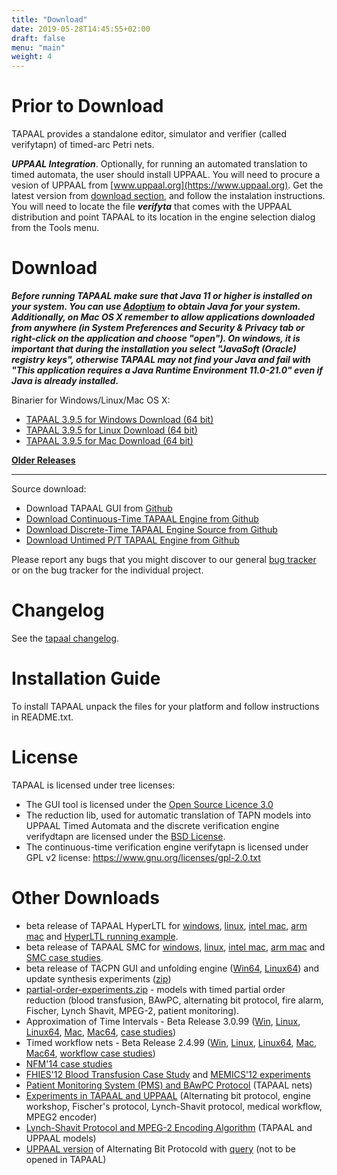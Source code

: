 ```yaml
---
title: "Download"
date: 2019-05-28T14:45:55+02:00
draft: false
menu: "main"
weight: 4
---
```



# Prior to Download

TAPAAL provides a standalone editor, simulator and verifier (called verifytapn) of timed-arc Petri nets. 

***UPPAAL Integration***. 
Optionally, for running an automated translation to timed automata, the user should install UPPAAL. You will need to procure a vesion of UPPAAL from [www.uppaal.org](https://www.uppaal.org). Get the latest version from [download section](https://uppaal.org/downloads/), and follow the instalation instructions. You will need to locate the file ***verifyta*** that comes with the UPPAAL distribution and point TAPAAL to its location in the engine selection dialog from the Tools menu.

# Download

***Before running TAPAAL make sure that Java 11 or higher is installed on your system. You can use [Adoptium](https://adoptium.net) to obtain Java for your system. Additionally, on Mac OS X remember to allow applications downloaded from anywhere (in System Preferences and Security & Privacy tab or right-click on the application and choose "open"). On windows, it is important that during the installation you select "JavaSoft (Oracle) registry keys", otherwise TAPAAL may not find your Java and fail with "This application requires a Java Runtime Environment 11.0-21.0" even if Java is already installed.***

Binarier for Windows/Linux/Mac OS X:

  * [TAPAAL 3.9.5 for Windows Download (64 bit)](https://download.tapaal.net/tapaal/tapaal-3.9/tapaal-3.9.5-win64.zip)
  * [TAPAAL 3.9.5 for Linux Download (64 bit)](https://download.tapaal.net/tapaal/tapaal-3.9/tapaal-3.9.5-linux64.zip)
  * [TAPAAL 3.9.5 for Mac Download (64 bit)](https://download.tapaal.net/tapaal/tapaal-3.9/tapaal-3.9.5-mac64.dmg)
  
[**Older Releases**](older-releases/)

-----------------------

Source download:

  * Download TAPAAL GUI from [Github](https://github.com/TAPAAL/tapaal-gui)
  * [Download Continuous-Time TAPAAL Engine from Github](https://github.com/tapaal/verifytapn)
  * [Download Discrete-Time TAPAAL Engine Source from Github](https://github.com/tapaal/verifydtapn)
  * [Download Untimed P/T TAPAAL Engine from Github](https://github.com/tapaal/verifypn)

Please report any bugs that you might discover to our general [bug tracker](https://github.com/TAPAAL/TAPAAL/issues) or on the bug tracker for the individual project.

# Changelog

See the [tapaal changelog](changelog).

# Installation Guide
To install TAPAAL unpack the files for your platform and follow instructions in README.txt.

# License 
TAPAAL is licensed under tree licenses: 

  * The GUI tool is licensed under the [Open Source Licence 3.0](https://www.opensource.org/licenses/osl-3.0.php)
  * The reduction lib, used for automatic translation of TAPN models into UPPAAL Timed Automata and the discrete verification engine verifydtapn are licensed under the [BSD License](https://www.opensource.org/licenses/bsd-license.php). 
  * The continuous-time verification engine verifytapn is licensed under GPL v2 license: https://www.gnu.org/licenses/gpl-2.0.txt
  		
# Other Downloads
 * beta release of TAPAAL HyperLTL for [windows](https://download.tapaal.net/tapaal/tapaal-4.0-beta/tapaal-4.0.0-win64.zip), [linux](https://download.tapaal.net/tapaal/tapaal-4.0-beta/tapaal-4.0.0-linux64.zip), [intel mac](https://download.tapaal.net/tapaal/tapaal-4.0-beta/tapaal-4.0.0-mac-intel64.dmg), [arm mac](https://download.tapaal.net/tapaal/tapaal-4.0-beta/tapaal-4.0.0-mac-arm64.dmg) and [HyperLTL running example](https://download.tapaal.net/tapaal/tapaal-4.0-beta/running-example.zip).
 * beta release of TAPAAL SMC for [windows](https://download.tapaal.net/tapaal/tapaal-4.0-beta/tapaal-4.0.0-win64.zip), [linux](https://download.tapaal.net/tapaal/tapaal-4.0-beta/tapaal-4.0.0-linux64.zip), [intel mac](https://download.tapaal.net/tapaal/tapaal-4.0-beta/tapaal-4.0.0-mac-intel64.dmg), [arm mac](https://download.tapaal.net/tapaal/tapaal-4.0-beta/tapaal-4.0.0-mac-arm64.dmg) and [SMC case studies](https://download.tapaal.net/tapaal/tapaal-4.0-beta/SMC-models.zip).
* beta release of TACPN GUI and unfolding engine ([Win64](https://download.tapaal.net/tapaal/tapaal-3.5/tapaal-dev-beta1-win64.zip "Initiates file download"), [Linux64](https://download.tapaal.net/tapaal/tapaal-3.5/tapaal-dev-beta1-linux64.zip "Initiates file download")) and update synthesis experiments ([zip](https://download.tapaal.net/tapaal/tapaal-3.5/experiments.zip "Initiates file download"))
*   [partial-order-experiments.zip](https://download.tapaal.net/tapaal/resources/partial-order-experiments.zip "Initiates file download") - models with timed partial order reduction (blood transfusion, BAwPC, alternating bit protocol, fire alarm, Fischer, Lynch Shavit, MPEG-2, patient monitoring).
*   Approximation of Time Intervals - Beta Release 3.0.99 ([Win](https://download.tapaal.net/tapaal/tapaal-3.0/tapaal-3.0.99-win.zip "Initiates file download"), [Linux](https://download.tapaal.net/tapaal/tapaal-3.0/tapaal-3.0.99-linux.zip "Initiates file download"), [Linux64](https://download.tapaal.net/tapaal/tapaal-3.0/tapaal-3.0.99-linux64.zip "Initiates file download"), [Mac](https://download.tapaal.net/tapaal/tapaal-3.0/tapaal-3.0.99-mac.dmg "Initiates file download"), [Mac64](https://download.tapaal.net/tapaal/tapaal-3.0/tapaal-3.0.99-mac64.dmg "Initiates file download"), [case studies](https://download.tapaal.net/tapaal/tapaal-3.0/models.zip "Initiates file download"))
*   Timed workflow nets - Beta Release 2.4.99 ([Win](https://download.tapaal.net/tapaal/tapaal-2.4/tapaal-2.4.99-win.zip "Initiates file download"), [Linux](https://download.tapaal.net/tapaal/tapaal-2.4/tapaal-2.4.99-linux.zip "Initiates file download"), [Linux64](https://download.tapaal.net/tapaal/tapaal-2.4/tapaal-2.4.99-linux64.zip "Initiates file download"), [Mac](https://download.tapaal.net/tapaal/tapaal-2.4/tapaal-2.4.99-mac.dmg "Initiates file download"), [Mac64](https://download.tapaal.net/tapaal/tapaal-2.4/tapaal-2.4.99-mac64.dmg "Initiates file download"), [workflow case studies](https://download.tapaal.net/tapaal/tapaal-2.4/workflows.zip "Initiates file download"))
*   [NFM'14 case studies](https://download.tapaal.net/tapaal/resources/nfm14-experiments.zip "Initiates file download")
*   [FHIES'12 Blood Transfusion Case Study](https://download.tapaal.net/tapaal/resources/FHIES12-blood-transfusion.zip "Initiates file download") and [MEMICS'12 experiments](https://download.tapaal.net/tapaal/resources/MEMICS-experiments.zip "Initiates file download")
*   [Patient Monitoring System (PMS) and BAwPC Protocol](https://download.tapaal.net/tapaal/resources/PMS-BAwPC.zip "Initiates file download") (TAPAAL nets)
*   [Experiments in TAPAAL and UPPAAL](https://download.tapaal.net/tapaal/resources/experiments-journal.zip) (Alternating bit protocol, engine workshop, Fischer's protocol, Lynch-Shavit protocol, medical workflow, MPEG2 encoder)
*   [Lynch-Shavit Protocol and MPEG-2 Encoding Algorithm](https://download.tapaal.net/tapaal/resources/lynch-shavit-and-mpeg2-models.zip) (TAPAAL and UPPAAL models)
*   [UPPAAL version](https://download.tapaal.net/tapaal/tapaal-1.1/abp.xml "Initiates file download") of Alternating Bit Protocold with [query](https://download.tapaal.net/tapaal/tapaal-1.1/abp.q "Initiates file download") (not to be opened in TAPAAL)
